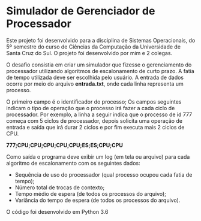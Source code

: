 # Simulador de Gerenciador de Processador

Este projeto foi desenvolvido para a disciplina de Sistemas Operacionais, do 5º semestre do curso de Ciências da Computação da Universidade de Santa Cruz do Sul. O projeto foi desenvolvido por mim e 2 colegas.

O desafio consistia em criar um simulador que fizesse o gerenciamento do processador utilizando algoritmos de escalonamento de curto prazo. A fatia de tempo utilizada deve ser escolhida pelo usuário.
A entrada de dados ocorre por meio do arquivo **entrada.txt**, onde cada linha representa um processo. 

O primeiro campo é o identificador do processo; Os campos seguintes indicam o tipo de operação que o processo irá fazer a cada ciclo de processador. Por exemplo, a linha a seguir indica que o processo de id 777 começa com 5 ciclos de processador, depois solicita uma operação de entrada e saída que irá durar 2 ciclos e por fim executa mais 2 ciclos de CPU. 

**777;CPU;CPU;CPU;CPU;CPU;ES;ES;CPU;CPU**

Como saída o programa deve exibir um log (em tela ou arquivo) para cada algoritmo de escalonamento com os seguintes dados:

* Sequência de uso do processador (qual processo ocupou cada fatia de tempo);
* Número total de trocas de contexto;
* Tempo médio de espera (de todos os processos do arquivo);
* Variância do tempo de espera (de todos os processos do arquivo).

O código foi desenvolvido em Python 3.6
